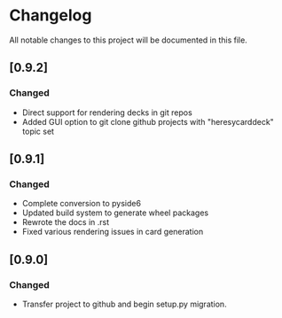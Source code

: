# Changelog

All notable changes to this project will be documented in this file.

## [0.9.2]
### Changed
- Direct support for rendering decks in git repos
- Added GUI option to git clone github projects with "heresycarddeck" topic set

## [0.9.1]
### Changed
- Complete conversion to pyside6
- Updated build system to generate wheel packages
- Rewrote the docs in .rst
- Fixed various rendering issues in card generation

## [0.9.0]
### Changed
- Transfer project to github and begin setup.py migration.
